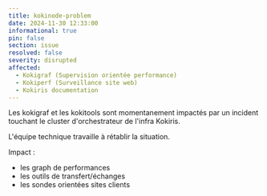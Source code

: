 ```yaml
---
title: kokinode-problem
date: 2024-11-30 12:33:00
informational: true
pin: false
section: issue
resolved: false
severity: disrupted
affected:
  - Kokigraf (Supervision orientée performance) 
  - Kokiperf (Surveillance site web)
  - Kokiris documentation
---
```


Les kokigraf et les kokitools sont momentanement impactés par un incident touchant le cluster d'orchestrateur de l'infra Kokiris.

L'équipe technique travaille à rétablir la situation.

Impact :
* les graph de performances
* les outils de transfert/échanges
* les sondes orientées sites clients

